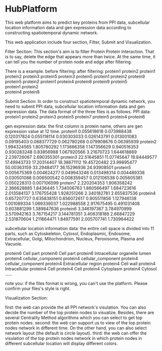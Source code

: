 # HubPlatform

This web platform aims to predict key proteins from PPI data, subcellular location information data and gen expression data according to constructing spatiotemporal dynamic network.

This web application include four section, Filter, Submit and Visualization.

Filter Section: This section's aim is to filter Protein Protein Interaction. That is to say, delete the edge that appears more than twice. At the same time, it can tell you the number of protein node and edge after filtering.

There is a example.
before filtering:			    after filtering:
protein1	protein2		    protein1	protein2
protein3	protein5        protein3	protein5
protein1	protein2        protein9	protein5
protein2	protein1        protein4	protein8
protein9	protein5        
protein1	protein2        
protein4	protein8            

Submit Section:
In order to construct spatiotemporal dynamic network, you need to submit PPI data, subcellular location information data and gen expression data. The data format of the three files is as follows.
PPI data:
protein1	 protein2
protein3	 protein5
protein7	 protein5
protein4	 protein6

gen expression data: 
the first column is protein name, others are gen expression value at 12 time. 
protein1	0.055618618	0.073988438	0.120317824	0.055118114	0.030303033	0.026143791	0.013001083	0.09195403	0.088377729	0.062780268	0.079908676	0.06395939
protein2	1.994324565	1.805780292	1.173666358	1.147356629	0.940516353	0.930283248	0.83856988	1.067920566	3.21670723	1.644618869	2.239726067	2.690355301
protein3	22.51645851	11.07745647	19.84449577	17.49943733	17.20314407	18.38671112	19.45720482	23.99895477	50.00363159	33.29484177	36.15296936	24.93908501
protein5	0.005675369	0.004624277	0.049943246	0.013498314	0.004489338	0.030501088	0.006500542	0.008359457	0.012106538	0.005605381	0.050228313	0.007106599
protein7	2.220204353	1.906358242	2.366628885	1.8436445	1.734006763	1.860566497	1.684723616	2.013584137	3.176755428	1.928251266	2.340182781	2.655837536
protein4	0.657207727	0.635838151	0.656072617	0.905511856	1.127946138	1.001089334	1.069339037	1.022988558	2.917675495	0.491031408	0.603881299	1.389847636
protein6	3.346197367	3.784970999	3.570942163	3.767154217	3.144781351	3.406318188	2.66847229	2.531870604	1.211864471	1.84977591	2.005707741	1.730964422

subcellular location information data: the entire cell space is divided into 11 parts, such as Cytoskeleton, Cytosol, Endoplasmic, Endosome, Extracellular, Golgi, Mitochondrion, Nucleus, Peroxisome, Plasma and Vacuole.

protein6	Cell part
protein6	Cell part
protein6	Intracellular organelle lumen
protein4	cellular_component
protein4	cellular_component
protein4	cellular_component
protein4	Extracellular region
protein4	Cell wall
protein4	Intracellular
protein4	Cell
protein4	Cell
protein4	Cytoplasm
protein4	Cytosol
......

note you: if the files format is wrong, you can't use the platform. Please confirm your files's style is right.

Visualization Section:

first: the web can provide the all PPI network's visulation. You can also decide the number of the top protein nodes to visualize. Besides, there are several Centrality Method algorithms which you can select to get top protein nodes.
second: the web can support us to view of the top protein nodes network in different time. On the other hand, you can also select network layout (the default is circle layout). 
third: the web can offer the visulation of the top protein nodes network in which protein nodes in different subcellular location will display different colors.



